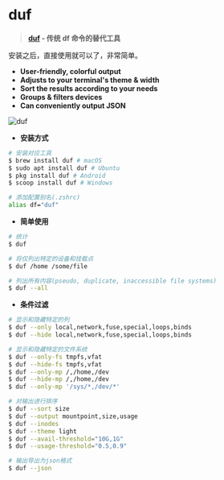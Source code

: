 # duf

> **[duf](https://github.com/muesli/duf) - 传统 df 命令的替代工具**

安装之后，直接使用就可以了，非常简单。

- **User-friendly, colorful output**
- **Adjusts to your terminal's theme & width**
- **Sort the results according to your needs**
- **Groups & filters devices**
- **Can conveniently output JSON**

![duf](../images/tools/tools-duf.png)

- **安装方式**

```bash
# 安装对应工具
$ brew install duf # macOS
$ sudo apt install duf # Ubuntu
$ pkg install duf # Android
$ scoop install duf # Windows

# 添加配置别名(.zshrc)
alias df="duf"
```

- **简单使用**

```bash
# 统计
$ duf

# 将仅列出特定的设备和挂载点
$ duf /home /some/file

# 列出所有内容(pseudo, duplicate, inaccessible file systems)
$ duf --all
```

- **条件过滤**

```bash
# 显示和隐藏特定的列
$ duf --only local,network,fuse,special,loops,binds
$ duf --hide local,network,fuse,special,loops,binds

# 显示和隐藏特定的文件系统
$ duf --only-fs tmpfs,vfat
$ duf --hide-fs tmpfs,vfat
$ duf --only-mp /,/home,/dev
$ duf --hide-mp /,/home,/dev
$ duf --only-mp '/sys/*,/dev/*'

# 对输出进行排序
$ duf --sort size
$ duf --output mountpoint,size,usage
$ duf --inodes
$ duf --theme light
$ duf --avail-threshold="10G,1G"
$ duf --usage-threshold="0.5,0.9"

# 输出导出为json格式
$ duf --json
```
